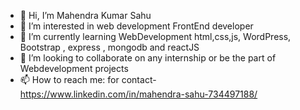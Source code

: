 - 👋 Hi, I’m Mahendra Kumar Sahu
- 👀 I’m interested in web development FrontEnd developer 
- 🌱 I’m currently learning WebDevelopment html,css,js, WordPress, Bootstrap , express , mongodb and reactJS
- 💞️ I’m looking to collaborate on any internship or be the part of Webdevelopment projects
- 📫 How to reach me: for contact- https://www.linkedin.com/in/mahendra-sahu-734497188/


<!---
mahendrasahu28/mahendrasahu28 is a ✨ special ✨ repository because its `README.md` (this file) appears on your GitHub profile.
You can click the Preview link to take a look at your changes.
--->
